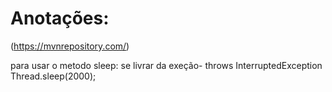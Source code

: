 # Anotações:
(https://mvnrepository.com/)

para usar o metodo sleep:
se livrar da exeção-  throws InterruptedException
Thread.sleep(2000);
